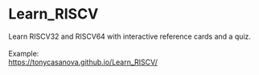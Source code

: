 # Learn_RISCV
Learn RISCV32 and RISCV64 with interactive reference cards and a quiz.
<BR>
<BR>Example:<BR>
https://tonycasanova.github.io/Learn_RISCV/
